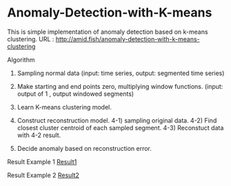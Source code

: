 # Anomaly-Detection-with-K-means

This is simple implementation of anomaly detection based on k-means clustering.
URL : http://amid.fish/anomaly-detection-with-k-means-clustering

Algorithm 

1. Sampling normal data (input: time series, output: segmented time series)

2. Make starting and end points zero, multiplying window functions. (input: output of 1 , output windowed segments)

3. Learn K-means clustering model.

4. Construct reconstruction model.
  4-1) sampling original data.
  4-2) Find closest cluster centroid of each sampled segment.
  4-3) Reconstuct data with 4-2 result.
  
5. Decide anomaly based on reconstruction error.


Result Example 1
[Result1](./Figure_1.png)

Result Example 2
[Result2](./Figure_2.png)
